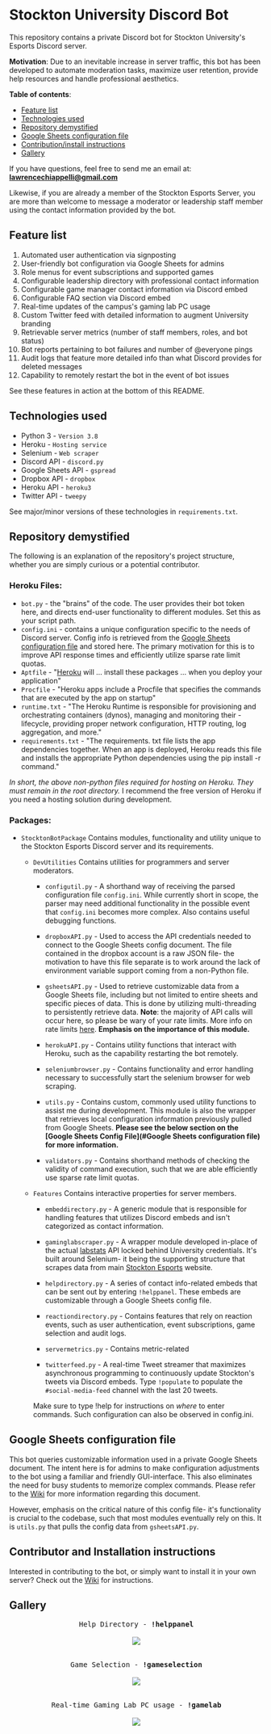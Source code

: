 # Stockton University Discord Bot

This repository contains a private Discord bot for Stockton University's Esports Discord server.

**Motivation**: Due to an inevitable increase in server traffic, this bot has been developed to automate moderation tasks, maximize user retention, provide help resources and handle professional aesthetics.

**Table of contents**:

* [Feature list](#Feature-list)
* [Technologies used](#Technologies-used)
* [Repository demystified](#Repository-demystified)
* [Google Sheets configuration file](#Google-Sheets-configuration-file)
* [Contribution/install instructions](#Contributor-and-Installation-instructions)
* [Gallery](#Gallery)



If you have questions, feel free to send me an email at: **lawrencechiappelli@gmail.com**

Likewise, if you are already a member of the Stockton Esports Server, you are more than welcome to message a moderator or leadership staff member using the contact information provided by the bot.

## Feature list

1) Automated user authentication via signposting
2) User-friendly bot configuration via Google Sheets for admins
3) Role menus for event subscriptions and supported games
4) Configurable leadership directory with professional contact information
5) Configurable game manager contact information via Discord embed
6) Configurable FAQ section via Discord embed
7) Real-time updates of the campus's gaming lab PC usage
8) Custom Twitter feed with detailed information to augment University branding
9) Retrievable server metrics (number of staff members, roles, and bot status)
10) Bot reports pertaining to bot failures and number of @everyone pings
11) Audit logs that feature more detailed info than what Discord provides for deleted messages 
12) Capability to remotely restart the bot in the event of bot issues

See these features in action at the bottom of this README.

## Technologies used

- Python 3 - `Version 3.8`
- Heroku - `Hosting service`
- Selenium - `Web scraper`
- Discord API - `discord.py`
- Google Sheets API - `gspread`
- Dropbox API - `dropbox`
- Heroku API - `heroku3`
- Twitter API - `tweepy`

See major/minor versions of these technologies in `requirements.txt`.

## Repository demystified

The following is an explanation of the repository's project structure, whether you are simply curious or a potential contributor.

### Heroku Files:

- ```bot.py``` - the "brains" of the code. The user provides their bot token here, and directs end-user functionality to different modules. Set this as your script path.
- ```config.ini``` - contains a unique configuration specific to the needs of Discord server. Config info is retrieved from the [Google Sheets configuration file](#Google-Sheets-configuration-file) and stored here. The primary motivation for this is to improve API response times and efficiently utilize sparse rate limit quotas. 
- ```Aptfile``` - "[Heroku](https://heroku.com) will ... install these packages ... when you deploy your application"
- ```Procfile``` - "Heroku apps include a Procfile that specifies the commands that are executed by the app on startup"
- ```runtime.txt``` - "The Heroku Runtime is responsible for provisioning and orchestrating containers (dynos), managing and monitoring their -lifecycle, providing proper network configuration, HTTP routing, log aggregation, and more."
- ```requirements.txt``` - "The requirements. txt file lists the app dependencies together. When an app is deployed, Heroku reads this file and installs the appropriate Python dependencies using the pip install -r command."

*In short, the above non-python files required for hosting on Heroku. They must remain in the root directory.* I recommend the free version of Heroku if you need a hosting solution during development.

### Packages:

- ```StocktonBotPackage```
Contains modules, functionality and utility unique to the Stockton Esports Discord server and its requirements.  
    
  - ```DevUtilities```
  Contains utilities for programmers and server moderators.          
  
    - ```configutil.py``` - A shorthand way of receiving the parsed configuration file `config.ini`. While currently short in scope, the parser may need additional functionality in the possible event that `config.ini` becomes more complex. Also contains useful debugging functions.                
    
    - ```dropboxAPI.py``` - Used to access the API credentials needed to connect to the Google Sheets config document. The file contained in the dropbox account is a raw JSON file- the motivation to have this file separate is to work around the lack of environment variable support coming from a non-Python file.
    
    - ```gsheetsAPI.py``` - Used to retrieve customizable data from a Google Sheets file, including but not limited to entire sheets and specific pieces of data. This is done by utilizing multi-threading to persistently retrieve data. **Note**: the majority of API calls will occur here, so please be wary of your rate limits. More info on rate limits [here](https://developers.google.com/sheets/api/limits). **Emphasis on the importance of this module.**            
    
    - ```herokuAPI.py``` - Contains utility functions that interact with Heroku, such as the capability restarting the bot remotely.        
    
    - ```seleniumbrowser.py``` - Contains functionality and error handling necessary to successfully start the selenium browser for web scraping.
    
    - ```utils.py``` - Contains custom, commonly used utility functions to assist me during development. This module is also the wrapper that retrieves local configuration information previously pulled from Google Sheets. **Please see the below section on the [Google Sheets Config File](#Google Sheets configuration file) for more information.**        
    
    - ```validators.py``` -  Contains shorthand methods of checking the validity of command execution, such that we are able efficiently use sparse rate limit quotas.
    
  - ```Features```
  Contains interactive properties for server members.        
    
    - ```embeddirectory.py``` - A generic module that is responsible for handling features that utilizes Discord embeds and isn't categorized as contact information.
    
    - ```gaminglabscraper.py``` - A wrapper module developed in-place of the actual [labstats](https://labstats.com/) API locked behind University credentials. It's built around Selenium- it being the supporting structure that scrapes data from main [Stockton Esports](https://sites.google.com/stockton.edu/stockton-esports/gaming-lab?authuser=0) website.
    
    - ```helpdirectory.py``` - A series of contact info-related embeds that can be sent out by entering `!helppanel`. These embeds are customizable through a Google Sheets config file.
    
    - ```reactiondirectory.py``` - Contains features that rely on reaction events, such as user authentication, event subscriptions, game selection and audit logs.
    
    - ```servermetrics.py``` - Contains metric-related
    
    - ```twitterfeed.py``` - A real-time Tweet streamer that maximizes asynchronous programming to continuously update Stockton's tweets via Discord embeds. Type `!populate` to populate the `#social-media-feed` channel with the last 20 tweets.         
    
    Make sure to type !help for instructions on *where* to enter commands. Such configuration can also be observed in config.ini.
    
## Google Sheets configuration file

This bot queries customizable information used in a private Google Sheets document. The intent here is for admins to make configuration adjustments to the bot using a familiar and friendly GUI-interface. This also eliminates the need for busy students to memorize complex commands. Please refer to the [Wiki](https://github.com/Lawrence-Chiappelli/Stockton-Discord-Bot/wiki) for more information regarding this document.

However, emphasis on the critical nature of this config file- it's functionality is crucial to the codebase, such that most modules eventually rely on this. It is `utils.py` that pulls the config data from `gsheetsAPI.py`.

## Contributor and Installation instructions

Interested in contributing to the bot, or simply want to install it in your own server? Check out the [Wiki](https://github.com/Lawrence-Chiappelli/Stockton-Discord-Bot/wiki) for instructions.

## Gallery

<p align="center">
  <kbd>
    Help Directory - <b>!helppanel</b>
  </kbd>
<br><br>
  <kbd>
    <img src="https://imgur.com/SyZMzVD.gif"/>
  </kbd>
<br><br>
  
<p align="center">
  <kbd>
    Game Selection - <b>!gameselection</b>
  </kbd>
<br><br>
  <kbd>
    <img src="https://imgur.com/jvFp6aK.gif"/>
  </kbd>
<br><br>

<p align="center">
  <kbd>
    Real-time Gaming Lab PC usage - <b>!gamelab</b>
  </kbd>
<br><br>
  <kbd>
    <img src="https://imgur.com/DHdc88a.gif"/>
  </kbd>
</p>
